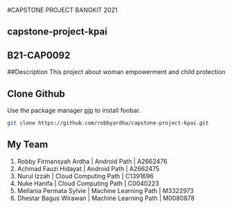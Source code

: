 #CAPSTONE PROJECT BANGKIT 2021
## capstone-project-kpai
## B21-CAP0092

##Description
This project about woman empowerment and child protection

## Clone Github

Use the package manager [pip](https://pip.pypa.io/en/stable/) to install foobar.

```bash
git clone https://github.com/robbyardha/capstone-project-kpai.git
```

## My Team
1. Robby Firmansyah Ardha | Android Path | A2662476
2. Achmad Fauzi Hidayat | Android Path | A2662475
3. Nurul Izzah | Cloud Computing Path | C1391696
4. Nuke Hanifa | Cloud Computing Path | C0040223
5. Mellania Permata Sylvie | Machine Learning Path | M3322973
6. Dhestar Bagus Wirawan | Machine Learning Path | M0080878
